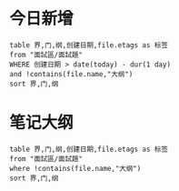 
# 今日新增
```dataview  
table 界,门,纲,创建日期,file.etags as 标签
from "面試區/面試題"
WHERE 创建日期 > date(today) - dur(1 day) 
and !contains(file.name,"大纲")
sort 界,门,纲
```


# 笔记大纲

```dataview
table 界,门,纲,创建日期,file.etags as 标签
from "面試區/面試題"
where !contains(file.name,"大纲")
sort 界,门,纲
```
